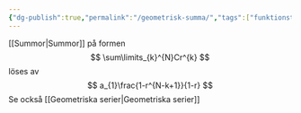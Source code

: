 ```yaml
---
{"dg-publish":true,"permalink":"/geometrisk-summa/","tags":["funktionsteori"]}
---
```



[[Summor\|Summor]] på formen
$$
\sum\limits_{k}^{N}Cr^{k}
$$
löses av
$$
a_{1}\frac{1-r^{N-k+1}}{1-r}
$$
Se också [[Geometriska serier\|Geometriska serier]]